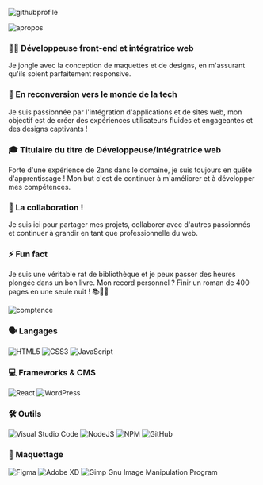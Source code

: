 
![githubprofile](https://github.com/LindsL/LindsL/assets/43096270/012330f2-a521-44bb-8813-f4e0c6cbbb04)

![apropos](https://github.com/LindsL/LindsL/assets/43096270/02eadc9f-64ae-4579-852d-f3ca1b308793)

### 👩‍💻 Développeuse front-end et intégratrice web 
Je jongle avec la conception de maquettes et de designs, en m'assurant qu'ils soient parfaitement responsive.

### 💼 En reconversion vers le monde de la tech
Je suis passionnée par l'intégration d'applications et de sites web, mon objectif est de créer des expériences utilisateurs fluides et engageantes et des designs captivants !

### 🎓 Titulaire du titre de Développeuse/Intégratrice web
Forte d'une expérience de 2ans dans le domaine, je suis toujours en quête d'apprentissage ! Mon but c'est de continuer à m'améliorer et à développer mes compétences.

### 👯 La collaboration !
Je suis ici pour partager mes projets, collaborer avec d'autres passionnés et continuer à grandir en tant que professionnelle du web. 

### ⚡ Fun fact
Je suis une véritable rat de bibliothèque et je peux passer des heures plongée dans un bon livre. Mon record personnel ? Finir un roman de 400 pages en une seule nuit ! 📚🌙🤫


![comptence](https://github.com/LindsL/LindsL/assets/43096270/ee626a3a-f53d-4e4d-bf3e-62327216d3de)

### 🗣 Langages
![HTML5](https://img.shields.io/badge/html5-%23E34F26.svg?style=for-the-badge&logo=html5&logoColor=white)  ![CSS3](https://img.shields.io/badge/css3-%231572B6.svg?style=for-the-badge&logo=css3&logoColor=white)  ![JavaScript](https://img.shields.io/badge/javascript-%23323330.svg?style=for-the-badge&logo=javascript&logoColor=%23F7DF1E)  

### 💻 Frameworks & CMS
![React](https://img.shields.io/badge/react-%2320232a.svg?style=for-the-badge&logo=react&logoColor=%2361DAFB) ![WordPress](https://img.shields.io/badge/WordPress-%23117AC9.svg?style=for-the-badge&logo=WordPress&logoColor=white) 

### 🛠 Outils
![Visual Studio Code](https://img.shields.io/badge/Visual%20Studio%20Code-0078d7.svg?style=for-the-badge&logo=visual-studio-code&logoColor=white) ![NodeJS](https://img.shields.io/badge/node.js-6DA55F?style=for-the-badge&logo=node.js&logoColor=white) ![NPM](https://img.shields.io/badge/NPM-%23CB3837.svg?style=for-the-badge&logo=npm&logoColor=white) ![GitHub](https://img.shields.io/badge/github-%23121011.svg?style=for-the-badge&logo=github&logoColor=white)

### 🎨 Maquettage
![Figma](https://img.shields.io/badge/figma-%23F24E1E.svg?style=for-the-badge&logo=figma&logoColor=white)  ![Adobe XD](https://img.shields.io/badge/Adobe%20XD-470137?style=for-the-badge&logo=Adobe%20XD&logoColor=#FF61F6) ![Gimp Gnu Image Manipulation Program](https://img.shields.io/badge/Gimp-657D8B?style=for-the-badge&logo=gimp&logoColor=FFFFFF) 
